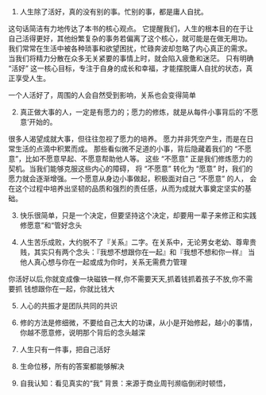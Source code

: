 1. 人生除了活好，真的没有别的事。忙别的事，都是庸人自扰。

这句话简洁有力地传达了本书的核心观点。
它提醒我们，人生的根本目的在于让自己活得更好，其他纷繁复杂的事务若偏离了这个核心，就可能是在做无用功。
我们常常在生活中被各种琐事和欲望困扰，忙碌奔波却忽略了内心真正的需求。
当我们将精力分散在众多无关紧要的事情上时，就会陷入疲惫和迷茫。
只有明确 “活好” 这一核心目标，专注于自身的成长和幸福，才能摆脱庸人自扰的状态，真正享受人生。

一个人活好了，周围的人会自然受到影响，关系也会变得简单

2. 真正做大事的人，一定是有愿力的；愿力的修炼，就是从每件小事背后的‘不愿意’开始的。

很多人渴望成就大事，但往往忽视了愿力的培养。
愿力并非凭空产生，而是在日常生活的点滴中积累而成。
那些看似微不足道的小事，背后隐藏着我们的 “不愿意”，比如不愿意早起、不愿意帮助他人等。
这些 “不愿意” 正是我们修炼愿力的契机。当我们能够克服这些内心的障碍，
将 “不愿意” 转化为 “愿意” 时，我们的愿力就会逐渐增强。一个愿意从身边小事做起，积极面对自己 “不愿意” 的人，
会在这个过程中培养出坚韧的品质和强烈的责任感，从而为成就大事奠定坚实的基础。

3. 快乐很简单，只是一个决定，但要坚持这个决定，却要用一辈子来修正和实践
修愿意”和“管好念头


4. 人生苦乐成败，大约脱不了『关系』二字。在关系中，无论男女老幼、尊卑贵贱，其实只有两个念头：『我想不想跟你在一起』和『我想不想和你一样』
当他人真心想与你在一起或成为你时，关系无需费力管理

你活好以后,你就变成像一块磁铁一样,你不需要天天,抓着钱抓着孩子不放,你不需要抓
钱想跟你在一起，你就比钱大



5. 人心的共振才是团队共同的共识

6. 修的方法是修细微，不要给自己太大的功课，从小是开始修起，越小的事情，你越不愿意修，说明那个背后的念头越深
7. 人生只有一件事，把自己活好
8. 生命位移，所有的答案都能够解决

9. 自我认知：看见真实的“我”
背景：来源于商业周刊濒临倒闭时顿悟，
